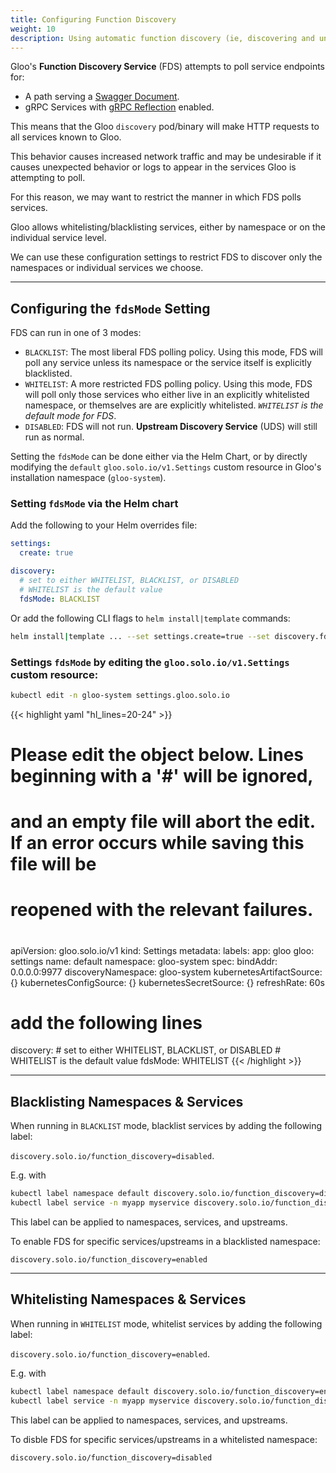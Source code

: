 ```yaml
---
title: Configuring Function Discovery
weight: 10
description: Using automatic function discovery (ie, discovering and understanding Swagger/OAS docs or gRPC reflection)
---
```


Gloo's **Function Discovery Service** (FDS) attempts to poll service endpoints for:

* A path serving a [Swagger Document](https://swagger.io/specification/).
* gRPC Services with [gRPC Reflection](https://github.com/grpc/grpc/blob/master/doc/server-reflection.md) enabled.

This means that the Gloo `discovery` pod/binary will make HTTP requests to all services known to Gloo. 

This behavior causes increased network traffic and may be undesirable if it causes unexpected behavior or logs to appear in the services Gloo is attempting to poll.

For this reason, we may want to restrict the manner in which FDS polls services.

Gloo allows whitelisting/blacklisting services, either by namespace or on the individual service level.

We can use these configuration settings to restrict FDS to discover only the namespaces or individual services we choose.

---

## Configuring the `fdsMode` Setting

FDS can run in one of 3 modes:

* `BLACKLIST`: The most liberal FDS polling policy. Using this mode, FDS will poll any service unless its namespace or the service itself is explicitly blacklisted.
* `WHITELIST`: A more restricted FDS polling policy. Using this mode, FDS will poll only those services who either live in an explicitly whitelisted namespace, or themselves are are explicitly whitelisted. *`WHITELIST` is the default mode for FDS*.
* `DISABLED`: FDS will not run. **Upstream Discovery Service** (UDS) will still run as normal.

Setting the `fdsMode` can be done either via the Helm Chart, or by directly modifying the `default` `gloo.solo.io/v1.Settings` custom resource in Gloo's installation namespace (`gloo-system`).

### Setting `fdsMode` via the Helm chart

Add the following to your Helm overrides file: 
```yaml
settings:
  create: true

discovery:
  # set to either WHITELIST, BLACKLIST, or DISABLED
  # WHITELIST is the default value
  fdsMode: BLACKLIST
```

Or add the following CLI flags to `helm install|template` commands:

```bash
helm install|template ... --set settings.create=true --set discovery.fdsMode=BLACKLIST
```

### Settings `fdsMode` by editing the `gloo.solo.io/v1.Settings` custom resource:

```bash
kubectl edit -n gloo-system settings.gloo.solo.io
```
{{< highlight yaml "hl_lines=20-24" >}}
# Please edit the object below. Lines beginning with a '#' will be ignored,
# and an empty file will abort the edit. If an error occurs while saving this file will be
# reopened with the relevant failures.
#
apiVersion: gloo.solo.io/v1
kind: Settings
metadata:
  labels:
    app: gloo
    gloo: settings
  name: default
  namespace: gloo-system
spec:
  bindAddr: 0.0.0.0:9977
  discoveryNamespace: gloo-system
  kubernetesArtifactSource: {}
  kubernetesConfigSource: {}
  kubernetesSecretSource: {}
  refreshRate: 60s
  # add the following lines
  discovery:
    # set to either WHITELIST, BLACKLIST, or DISABLED
    # WHITELIST is the default value
    fdsMode: WHITELIST
{{< /highlight >}}

---

## Blacklisting Namespaces & Services

When running in `BLACKLIST` mode, blacklist services by adding the following label:

`discovery.solo.io/function_discovery=disabled`.

E.g. with

```bash
kubectl label namespace default discovery.solo.io/function_discovery=disabled
kubectl label service -n myapp myservice discovery.solo.io/function_discovery=disabled
```

This label can be applied to namespaces, services, and upstreams.

To enable FDS for specific services/upstreams in a blacklisted namespace:

`discovery.solo.io/function_discovery=enabled`

---

## Whitelisting Namespaces & Services

When running in `WHITELIST` mode, whitelist services by adding the following label:

`discovery.solo.io/function_discovery=enabled`.

E.g. with

```bash
kubectl label namespace default discovery.solo.io/function_discovery=enabled
kubectl label service -n myapp myservice discovery.solo.io/function_discovery=enabled
```

This label can be applied to namespaces, services, and upstreams.

To disble FDS for specific services/upstreams in a whitelisted namespace:

`discovery.solo.io/function_discovery=disabled`
